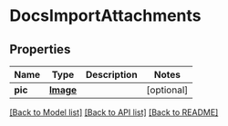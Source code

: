 # DocsImportAttachments


## Properties
Name | Type | Description | Notes
------------ | ------------- | ------------- | -------------
**pic** | [**Image**](Image.md) |  | [optional] 

[[Back to Model list]](../README.md#documentation-for-models) [[Back to API list]](../README.md#documentation-for-api-endpoints) [[Back to README]](../README.md)


